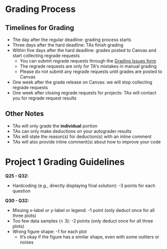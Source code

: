 # Grading Process

## Timelines for Grading 
* The day after the regular deadline: grading process starts
* Three days after the hard deadline: TAs finish grading
* Within five days after the hard deadline: grades posted to Canvas and start collecting regrade requests
    * You can submit regrade requests through the [Grading Issues form](https://docs.google.com/forms/d/e/1FAIpQLSf74qFnkZPHeyWiESxMnxuGq-uOutBAJyH962SQ_zNo3Uzn9w/viewform?usp=sf_link) 
    * The regrade requests are only for TA's mistakes in manual grading 
    * Please do not submit any regrade requests until grades are posted to Canvas 
* One week after the grade release on Canvas: we will stop collecting regrade requests
* One week after closing regrade requests for projects: TAs will contact you for regrade request results

## Other Notes
* TAs will only grade the **individual** portion 
* TAs can only make deductions on your autograder results
* TAs will state the reason(s) for deduction(s) with an inline comment
* TAs will also provide inline comment(s) about how to improve your code

# Project 1 Grading Guidelines
**Q25 - Q32:**
* Hardcoding (e.g., directly displaying final solution): -3 points for each question

**Q30 - Q32:**
* Missing x-label or y-label or legend: -1 point (only deduct once for all three plots)
* Too few data samples (< 3): -2 points (only deduct once for all three plots)
* Wrong figure shape: -1 for each plot
    * It’s okay if the figure has a similar shape, even with some outliers or noises